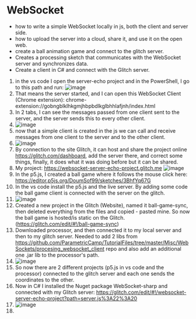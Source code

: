 # WebSocket
- how to write a simple WebSocket locally in js, both the client and server side.
- how to upload the server into a cloud, share it, and use it on the open web.
- create a ball animation game and connect to the glitch server.
- Creates a processing sketch that communicates with the WebSocket server and synchronizes data.
- Create a client in C# and connect with the Glitch server.

1) in the vs code I open the server-echo project and in the PowerShell, I go to this path and run:
![image](https://github.com/DoumSof99/WebSocket/assets/71881384/899632e2-f8e3-4a7d-ba77-226e72400bab)
2) That means the server started, and I can open this WebSocket Client (Chrome extension): chrome-extension://gobngblklhkgmjhbpbdlkglbhhlafjnh/index.html
3) In 2 tabs, I can see the messages passed from one client sent to the server, and the server sends this to every other client.
4) ![image](https://github.com/DoumSof99/WebSocket/assets/71881384/e91ce2b7-c7ce-4e52-aa44-b2d11b0cb78d)
5) now that a simple client is created in the js we can call and receive messages from one client to the server and to the other client.
6) ![image](https://github.com/DoumSof99/WebSocket/assets/71881384/792e8866-50ec-4df6-b09e-fe6b36c2bcb5)
7) By connection to the site Glitch, it can host and share the project online https://glitch.com/dashboard, add the server there, and correct some things, finally, it does what it was doing before but it can be shared.
8) My project: https://websocket-server-echo-project.glitch.me
   ![image](https://github.com/DoumSof99/WebSocket/assets/71881384/4e7fcc08-2930-4c5d-bc07-a299ad8290c1)
9) In the p5.js, I created a ball game where it follows the mouse click here: https://editor.p5js.org/DoumSof99/sketches/3BhfYq67G
10) In the vs code install the p5.js and the live server. By adding some code the ball game client is connected with the server on the glitch.
11) ![image](https://github.com/DoumSof99/WebSocket/assets/71881384/8b3d314b-d8a3-479f-b709-59ec98202b70)
12) Created a new project in the Glitch (Website), named it ball-game-sync, then deleted everything from the files and copied - pasted mine. So now the ball game is hosted/is static on the Glitch. (https://glitch.com/edit/#!/ball-game-sync)
13) Downloaded processor, and then connected it to my local server and then to my glitch server. Needed to add 2 libs from https://github.com/ParametricCamp/TutorialFiles/tree/master/Misc/WebSockets/procesing_websocket_client repo and also add an additional one .jar lib to the processor's path.
14) ![image](https://github.com/DoumSof99/WebSocket/assets/71881384/1ade8d5d-5db9-495c-b344-d5e577193da6)
15) So now there are 2 different projects (p5.js in vs code and the processor) connected to the glitch server and each one sends the coordinates to the other.
16) Now in C# I installed the Nuget package WebSocket-sharp and connected with my Glitch server: https://glitch.com/edit/#!/websocket-server-echo-project?path=server.js%3A22%3A20
17) ![image](https://github.com/DoumSof99/WebSocket/assets/71881384/97651ede-222e-40f2-9020-89ddb42f8991)
18) 
